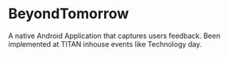 # BeyondTomorrow
A native Android Application that captures users feedback. Been implemented at TITAN inhouse events like Technology day.
